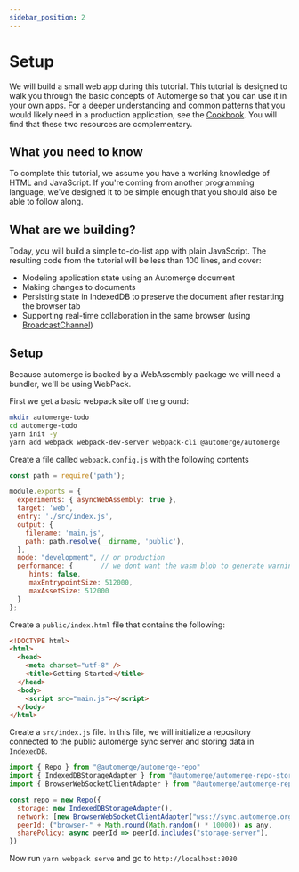 ```yaml
---
sidebar_position: 2
---
```


# Setup

We will build a small web app during this tutorial. This tutorial is designed to walk you through the basic concepts of Automerge so that you can use it in your own apps. For a deeper understanding and common patterns that you would likely need in a production application, see the [Cookbook](/docs/cookbook/modeling-data/). You will find that these two resources are complementary.
 
## What you need to know

To complete this tutorial, we assume you have a working knowledge of HTML and JavaScript. If you're coming from another programming language, we've designed it to be simple enough that you should also be able to follow along.

## What are we building?

Today, you will build a simple to-do-list app with plain JavaScript. The resulting code from the tutorial will be less than 100 lines, and cover:

* Modeling application state using an Automerge document
* Making changes to documents
* Persisting state in IndexedDB to preserve the document after restarting the browser tab
* Supporting real-time collaboration in the same browser (using [BroadcastChannel](https://developer.mozilla.org/en-US/docs/Web/API/BroadcastChannel))

## Setup

Because automerge is backed by a WebAssembly package we will need a bundler, we'll be using WebPack.

First we get a basic webpack site off the ground:

```bash
mkdir automerge-todo
cd automerge-todo
yarn init -y
yarn add webpack webpack-dev-server webpack-cli @automerge/automerge
```

Create a file called `webpack.config.js` with the following contents

```javascript
const path = require('path');

module.exports = {
  experiments: { asyncWebAssembly: true },
  target: 'web',
  entry: './src/index.js',
  output: {
    filename: 'main.js',
    path: path.resolve(__dirname, 'public'),
  },
  mode: "development", // or production
  performance: {       // we dont want the wasm blob to generate warnings
     hints: false,
     maxEntrypointSize: 512000,
     maxAssetSize: 512000
  }
};
```


Create a `public/index.html` file that contains the following:

```html
<!DOCTYPE html>
<html>
  <head>
    <meta charset="utf-8" />
    <title>Getting Started</title>
  </head>
  <body>
    <script src="main.js"></script>
  </body>
</html>
```

Create a `src/index.js` file. In this file, we will initialize a repository connected to the public automerge sync server and storing data in `IndexedDB`.

```javascript
import { Repo } from "@automerge/automerge-repo"
import { IndexedDBStorageAdapter } from "@automerge/automerge-repo-storage-indexeddb"
import { BrowserWebSocketClientAdapter } from "@automerge/automerge-repo-network-websocket"

const repo = new Repo({
  storage: new IndexedDBStorageAdapter(),
  network: [new BrowserWebSocketClientAdapter("wss://sync.automerge.org")],
  peerId: ("browser-" + Math.round(Math.random() * 10000)) as any,
  sharePolicy: async peerId => peerId.includes("storage-server"),
})
```

Now run `yarn webpack serve` and go to `http://localhost:8080`

